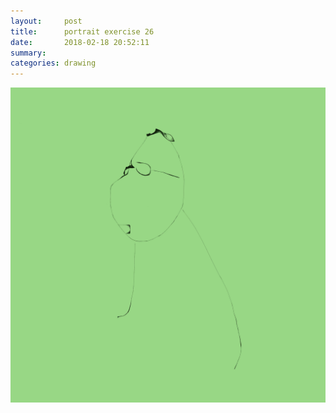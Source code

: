 ```yaml
---
layout:     post
title:      portrait exercise 26
date:       2018-02-18 20:52:11
summary:    
categories: drawing
---
```

![portrait exercise 26](/images/diary/portrait-exercise-26.png ".")
